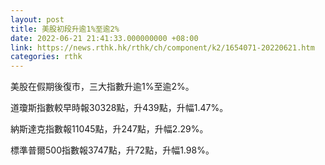```yaml
---
layout: post
title: 美股初段升逾1%至逾2%
date: 2022-06-21 21:41:33.000000000 +08:00
link: https://news.rthk.hk/rthk/ch/component/k2/1654071-20220621.htm
categories: rthk
---
```


美股在假期後復市，三大指數升逾1%至逾2%。

道瓊斯指數較早時報30328點，升439點，升幅1.47%。

納斯達克指數報11045點，升247點，升幅2.29%。

標準普爾500指數報3747點，升72點，升幅1.98%。

